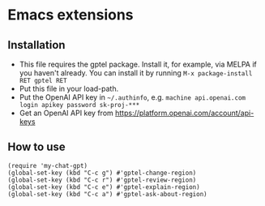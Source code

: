 # Emacs extensions

## Installation

* This file requires the gptel package. Install it, for example, via MELPA if you haven't already. You can install it by running `M-x package-install RET gptel RET`
* Put this file in your load-path.
* Put the OpenAI API key in `~/.authinfo`, e.g. `machine api.openai.com login apikey password sk-proj-***`
* Get an OpenAI API key from https://platform.openai.com/account/api-keys

## How to use

```
(require 'my-chat-gpt)
(global-set-key (kbd "C-c g") #'gptel-change-region)
(global-set-key (kbd "C-c r") #'gptel-review-region)
(global-set-key (kbd "C-c e") #'gptel-explain-region)
(global-set-key (kbd "C-c a") #'gptel-ask-about-region)
```
